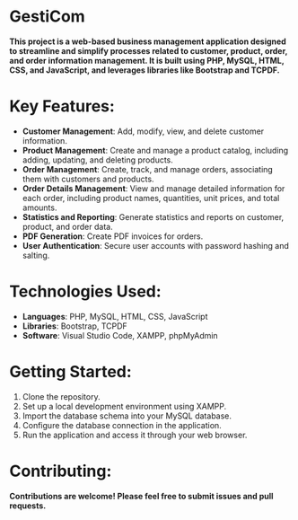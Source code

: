 # GestiCom
**This project is a web-based business management application designed to streamline and simplify processes related to customer, product, order, and order information management. It is built using PHP, MySQL, HTML, CSS, and JavaScript, and leverages libraries like Bootstrap and TCPDF.**

# Key Features:

* **Customer Management**: Add, modify, view, and delete customer information.
* **Product Management**: Create and manage a product catalog, including adding, updating, and deleting products.
* **Order Management**: Create, track, and manage orders, associating them with customers and products.
* **Order Details Management**: View and manage detailed information for each order, including product names, quantities, unit prices, and total amounts.
* **Statistics and Reporting**: Generate statistics and reports on customer, product, and order data.
* **PDF Generation**: Create PDF invoices for orders.
* **User Authentication**: Secure user accounts with password hashing and salting.

# Technologies Used:

* **Languages**: PHP, MySQL, HTML, CSS, JavaScript
* **Libraries**: Bootstrap, TCPDF
* **Software**: Visual Studio Code, XAMPP, phpMyAdmin

# Getting Started:

1. Clone the repository.
2. Set up a local development environment using XAMPP.
3. Import the database schema into your MySQL database.
4. Configure the database connection in the application.
5. Run the application and access it through your web browser.

# Contributing:

**Contributions are welcome! Please feel free to submit issues and pull requests.**
